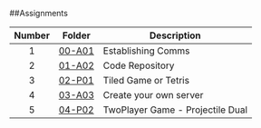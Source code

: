 ##Assignments

| Number | Folder                    | Description           |
| :----: | --------------------------| --------------------- |
|   1    | [00-A01](https://github.com/mabubakkarh/5443-2D-md/tree/main/Assignments/00-A01)                   | Establishing Comms           |
|   2    | [01-A02](https://github.com/mabubakkarh/5443-2D-md/tree/main/Assignments/01-A02)                   | Code Repository|
|   3    | [02-P01](https://github.com/mabubakkarh/5443-2D-md/tree/main/Assignments/02-P01)                   | Tiled Game or Tetris |
|   4    | [03-A03](https://github.com/mabubakkarh/5443-2D-md/tree/main/Assignments/03-A03)                   | Create your own server |
|   5    | [04-P02](https://github.com/mabubakkarh/5143-OS-Md/tree/main/Assignments/05-P04)                   | TwoPlayer Game - Projectile Dual |
